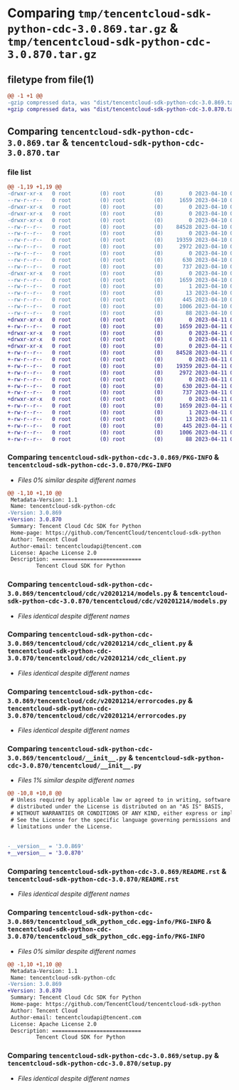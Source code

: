 # Comparing `tmp/tencentcloud-sdk-python-cdc-3.0.869.tar.gz` & `tmp/tencentcloud-sdk-python-cdc-3.0.870.tar.gz`

## filetype from file(1)

```diff
@@ -1 +1 @@
-gzip compressed data, was "dist/tencentcloud-sdk-python-cdc-3.0.869.tar", last modified: Mon Apr 10 02:57:13 2023, max compression
+gzip compressed data, was "dist/tencentcloud-sdk-python-cdc-3.0.870.tar", last modified: Tue Apr 11 03:25:37 2023, max compression
```

## Comparing `tencentcloud-sdk-python-cdc-3.0.869.tar` & `tencentcloud-sdk-python-cdc-3.0.870.tar`

### file list

```diff
@@ -1,19 +1,19 @@
-drwxr-xr-x   0 root         (0) root         (0)        0 2023-04-10 02:57:13.000000 tencentcloud-sdk-python-cdc-3.0.869/
--rw-r--r--   0 root         (0) root         (0)     1659 2023-04-10 02:57:13.000000 tencentcloud-sdk-python-cdc-3.0.869/PKG-INFO
-drwxr-xr-x   0 root         (0) root         (0)        0 2023-04-10 02:57:13.000000 tencentcloud-sdk-python-cdc-3.0.869/tencentcloud/
-drwxr-xr-x   0 root         (0) root         (0)        0 2023-04-10 02:57:13.000000 tencentcloud-sdk-python-cdc-3.0.869/tencentcloud/cdc/
-drwxr-xr-x   0 root         (0) root         (0)        0 2023-04-10 02:57:13.000000 tencentcloud-sdk-python-cdc-3.0.869/tencentcloud/cdc/v20201214/
--rw-r--r--   0 root         (0) root         (0)    84528 2023-04-10 02:57:12.000000 tencentcloud-sdk-python-cdc-3.0.869/tencentcloud/cdc/v20201214/models.py
--rw-r--r--   0 root         (0) root         (0)        0 2023-04-10 02:57:12.000000 tencentcloud-sdk-python-cdc-3.0.869/tencentcloud/cdc/v20201214/__init__.py
--rw-r--r--   0 root         (0) root         (0)    19359 2023-04-10 02:57:12.000000 tencentcloud-sdk-python-cdc-3.0.869/tencentcloud/cdc/v20201214/cdc_client.py
--rw-r--r--   0 root         (0) root         (0)     2972 2023-04-10 02:57:12.000000 tencentcloud-sdk-python-cdc-3.0.869/tencentcloud/cdc/v20201214/errorcodes.py
--rw-r--r--   0 root         (0) root         (0)        0 2023-04-10 02:57:13.000000 tencentcloud-sdk-python-cdc-3.0.869/tencentcloud/cdc/__init__.py
--rw-r--r--   0 root         (0) root         (0)      630 2023-04-10 02:57:12.000000 tencentcloud-sdk-python-cdc-3.0.869/tencentcloud/__init__.py
--rw-r--r--   0 root         (0) root         (0)      737 2023-04-10 02:57:12.000000 tencentcloud-sdk-python-cdc-3.0.869/README.rst
-drwxr-xr-x   0 root         (0) root         (0)        0 2023-04-10 02:57:13.000000 tencentcloud-sdk-python-cdc-3.0.869/tencentcloud_sdk_python_cdc.egg-info/
--rw-r--r--   0 root         (0) root         (0)     1659 2023-04-10 02:57:13.000000 tencentcloud-sdk-python-cdc-3.0.869/tencentcloud_sdk_python_cdc.egg-info/PKG-INFO
--rw-r--r--   0 root         (0) root         (0)        1 2023-04-10 02:57:13.000000 tencentcloud-sdk-python-cdc-3.0.869/tencentcloud_sdk_python_cdc.egg-info/dependency_links.txt
--rw-r--r--   0 root         (0) root         (0)       13 2023-04-10 02:57:13.000000 tencentcloud-sdk-python-cdc-3.0.869/tencentcloud_sdk_python_cdc.egg-info/top_level.txt
--rw-r--r--   0 root         (0) root         (0)      445 2023-04-10 02:57:13.000000 tencentcloud-sdk-python-cdc-3.0.869/tencentcloud_sdk_python_cdc.egg-info/SOURCES.txt
--rw-r--r--   0 root         (0) root         (0)     1006 2023-04-10 02:57:12.000000 tencentcloud-sdk-python-cdc-3.0.869/setup.py
--rw-r--r--   0 root         (0) root         (0)       88 2023-04-10 02:57:13.000000 tencentcloud-sdk-python-cdc-3.0.869/setup.cfg
+drwxr-xr-x   0 root         (0) root         (0)        0 2023-04-11 03:25:37.000000 tencentcloud-sdk-python-cdc-3.0.870/
+-rw-r--r--   0 root         (0) root         (0)     1659 2023-04-11 03:25:37.000000 tencentcloud-sdk-python-cdc-3.0.870/PKG-INFO
+drwxr-xr-x   0 root         (0) root         (0)        0 2023-04-11 03:25:37.000000 tencentcloud-sdk-python-cdc-3.0.870/tencentcloud/
+drwxr-xr-x   0 root         (0) root         (0)        0 2023-04-11 03:25:37.000000 tencentcloud-sdk-python-cdc-3.0.870/tencentcloud/cdc/
+drwxr-xr-x   0 root         (0) root         (0)        0 2023-04-11 03:25:37.000000 tencentcloud-sdk-python-cdc-3.0.870/tencentcloud/cdc/v20201214/
+-rw-r--r--   0 root         (0) root         (0)    84528 2023-04-11 03:25:37.000000 tencentcloud-sdk-python-cdc-3.0.870/tencentcloud/cdc/v20201214/models.py
+-rw-r--r--   0 root         (0) root         (0)        0 2023-04-11 03:25:37.000000 tencentcloud-sdk-python-cdc-3.0.870/tencentcloud/cdc/v20201214/__init__.py
+-rw-r--r--   0 root         (0) root         (0)    19359 2023-04-11 03:25:37.000000 tencentcloud-sdk-python-cdc-3.0.870/tencentcloud/cdc/v20201214/cdc_client.py
+-rw-r--r--   0 root         (0) root         (0)     2972 2023-04-11 03:25:37.000000 tencentcloud-sdk-python-cdc-3.0.870/tencentcloud/cdc/v20201214/errorcodes.py
+-rw-r--r--   0 root         (0) root         (0)        0 2023-04-11 03:25:37.000000 tencentcloud-sdk-python-cdc-3.0.870/tencentcloud/cdc/__init__.py
+-rw-r--r--   0 root         (0) root         (0)      630 2023-04-11 03:25:37.000000 tencentcloud-sdk-python-cdc-3.0.870/tencentcloud/__init__.py
+-rw-r--r--   0 root         (0) root         (0)      737 2023-04-11 03:25:37.000000 tencentcloud-sdk-python-cdc-3.0.870/README.rst
+drwxr-xr-x   0 root         (0) root         (0)        0 2023-04-11 03:25:37.000000 tencentcloud-sdk-python-cdc-3.0.870/tencentcloud_sdk_python_cdc.egg-info/
+-rw-r--r--   0 root         (0) root         (0)     1659 2023-04-11 03:25:37.000000 tencentcloud-sdk-python-cdc-3.0.870/tencentcloud_sdk_python_cdc.egg-info/PKG-INFO
+-rw-r--r--   0 root         (0) root         (0)        1 2023-04-11 03:25:37.000000 tencentcloud-sdk-python-cdc-3.0.870/tencentcloud_sdk_python_cdc.egg-info/dependency_links.txt
+-rw-r--r--   0 root         (0) root         (0)       13 2023-04-11 03:25:37.000000 tencentcloud-sdk-python-cdc-3.0.870/tencentcloud_sdk_python_cdc.egg-info/top_level.txt
+-rw-r--r--   0 root         (0) root         (0)      445 2023-04-11 03:25:37.000000 tencentcloud-sdk-python-cdc-3.0.870/tencentcloud_sdk_python_cdc.egg-info/SOURCES.txt
+-rw-r--r--   0 root         (0) root         (0)     1006 2023-04-11 03:25:37.000000 tencentcloud-sdk-python-cdc-3.0.870/setup.py
+-rw-r--r--   0 root         (0) root         (0)       88 2023-04-11 03:25:37.000000 tencentcloud-sdk-python-cdc-3.0.870/setup.cfg
```

### Comparing `tencentcloud-sdk-python-cdc-3.0.869/PKG-INFO` & `tencentcloud-sdk-python-cdc-3.0.870/PKG-INFO`

 * *Files 0% similar despite different names*

```diff
@@ -1,10 +1,10 @@
 Metadata-Version: 1.1
 Name: tencentcloud-sdk-python-cdc
-Version: 3.0.869
+Version: 3.0.870
 Summary: Tencent Cloud Cdc SDK for Python
 Home-page: https://github.com/TencentCloud/tencentcloud-sdk-python
 Author: Tencent Cloud
 Author-email: tencentcloudapi@tencent.com
 License: Apache License 2.0
 Description: ============================
         Tencent Cloud SDK for Python
```

### Comparing `tencentcloud-sdk-python-cdc-3.0.869/tencentcloud/cdc/v20201214/models.py` & `tencentcloud-sdk-python-cdc-3.0.870/tencentcloud/cdc/v20201214/models.py`

 * *Files identical despite different names*

### Comparing `tencentcloud-sdk-python-cdc-3.0.869/tencentcloud/cdc/v20201214/cdc_client.py` & `tencentcloud-sdk-python-cdc-3.0.870/tencentcloud/cdc/v20201214/cdc_client.py`

 * *Files identical despite different names*

### Comparing `tencentcloud-sdk-python-cdc-3.0.869/tencentcloud/cdc/v20201214/errorcodes.py` & `tencentcloud-sdk-python-cdc-3.0.870/tencentcloud/cdc/v20201214/errorcodes.py`

 * *Files identical despite different names*

### Comparing `tencentcloud-sdk-python-cdc-3.0.869/tencentcloud/__init__.py` & `tencentcloud-sdk-python-cdc-3.0.870/tencentcloud/__init__.py`

 * *Files 1% similar despite different names*

```diff
@@ -10,8 +10,8 @@
 # Unless required by applicable law or agreed to in writing, software
 # distributed under the License is distributed on an "AS IS" BASIS,
 # WITHOUT WARRANTIES OR CONDITIONS OF ANY KIND, either express or implied.
 # See the License for the specific language governing permissions and
 # limitations under the License.
 
 
-__version__ = '3.0.869'
+__version__ = '3.0.870'
```

### Comparing `tencentcloud-sdk-python-cdc-3.0.869/README.rst` & `tencentcloud-sdk-python-cdc-3.0.870/README.rst`

 * *Files identical despite different names*

### Comparing `tencentcloud-sdk-python-cdc-3.0.869/tencentcloud_sdk_python_cdc.egg-info/PKG-INFO` & `tencentcloud-sdk-python-cdc-3.0.870/tencentcloud_sdk_python_cdc.egg-info/PKG-INFO`

 * *Files 0% similar despite different names*

```diff
@@ -1,10 +1,10 @@
 Metadata-Version: 1.1
 Name: tencentcloud-sdk-python-cdc
-Version: 3.0.869
+Version: 3.0.870
 Summary: Tencent Cloud Cdc SDK for Python
 Home-page: https://github.com/TencentCloud/tencentcloud-sdk-python
 Author: Tencent Cloud
 Author-email: tencentcloudapi@tencent.com
 License: Apache License 2.0
 Description: ============================
         Tencent Cloud SDK for Python
```

### Comparing `tencentcloud-sdk-python-cdc-3.0.869/setup.py` & `tencentcloud-sdk-python-cdc-3.0.870/setup.py`

 * *Files identical despite different names*

